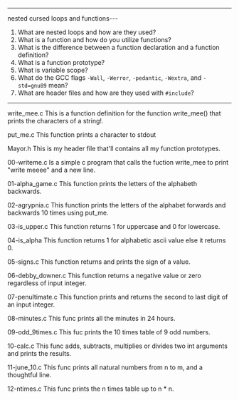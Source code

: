 -----------------------------------------------
nested cursed loops and functions---
1. What are nested loops and how are they used?
2. What is a function and how do you utilize functions?
3. What is the difference between a function declaration and a function definition?
4. What is a function prototype?
5. What is variable scope?
6. What do the GCC flags `-Wall`, `-Werror`, `-pedantic`, `-Wextra`, and `-std=gnu89` mean?
7. What are header files and how are they used with `#include`?
-----------------------------------------------------

write_mee.c
This is a function definition for the function write_mee() that prints the characters of a string!.

put_me.c
This function prints a character to stdout

Mayor.h
This is my header file that'll contains all my function prototypes.

00-writeme.c
Is a simple c program that calls the fuction write_mee to print "write meeee" and a new line.

01-alpha_game.c
This function prints the letters of the alphabeth backwards.

02-agrypnia.c
This function prints the letters of the alphabet forwards and backwards 10 times using put_me.

03-is_upper.c
This function returns 1 for uppercase and 0 for lowercase.

04-is_alpha
This function returns 1 for alphabetic ascii value else it returns 0.

05-signs.c
This function returns and prints the sign of a value.

06-debby_downer.c
This function returns a negative value or zero regardless of input integer.

07-penultimate.c
This function prints and returns the second to last digit of an input integer.

08-minutes.c
This func prints all the minutes in 24 hours.

09-odd_9times.c
This fuc prints the 10 times table of 9 odd numbers.

10-calc.c
This func adds, subtracts, multiplies or divides two int arguments and prints the results.

11-june_10.c
This func prints all natural numbers from n to m, and a thoughtful line.

12-ntimes.c
This func prints the n times table up to n * n.
